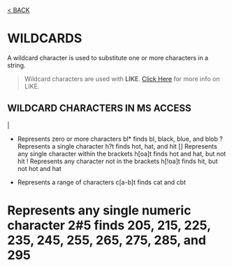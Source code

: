 [< BACK](README.md)

# WILDCARDS

A wildcard character is used to substitute one or more characters in a string.

> Wildcard characters are used with **LIKE**. [Click Here](like.md) for more info on LIKE.

## WILDCARD CHARACTERS IN MS ACCESS

| 
*	Represents zero or more characters	bl* finds bl, black, blue, and blob
?	Represents a single character	h?t finds hot, hat, and hit
[]	Represents any single character within the brackets	h[oa]t finds hot and hat, but not hit
!	Represents any character not in the brackets	h[!oa]t finds hit, but not hot and hat
-	Represents a range of characters	c[a-b]t finds cat and cbt
#	Represents any single numeric character	2#5 finds 205, 215, 225, 235, 245, 255, 265, 275, 285, and 295
